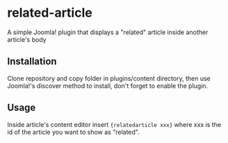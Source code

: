 # related-article
A simple Joomla! plugin that displays a "related" article inside another article's body
## Installation
Clone repository and copy folder in plugins/content directory, then use Joomla!'s discover method to install, don't forget to enable the plugin.
## Usage
Inside article's content editor insert ```{relatedarticle xxx}``` where xxx is the id of the article you want to show as "related".
